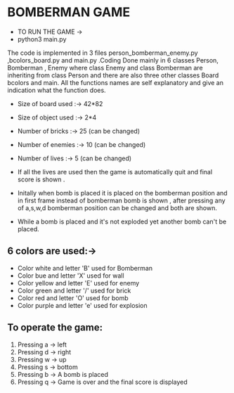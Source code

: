 #                                               BOMBERMAN GAME

- TO RUN THE GAME -> 
- python3 main.py

The code is implemented in 3 files person_bomberman_enemy.py ,bcolors_board.py and main.py .Coding Done mainly in 6 classes Person, Bomberman , Enemy  where class Enemy and class Bomberman are inheriting from class Person and there are also three other classes  Board bcolors and main. All the functions names are self explanatory and give an indication what the function does.

- Size of board used  :-> 42*82
- Size of object used :-> 2*4
-  Number of bricks    :-> 25 (can be changed)
- Number of enemies   :-> 10 (can be changed)
- Number of lives     :-> 5  (can be changed)

- If all the lives are used then the game is automatically quit and final score is shown .
- Initally when bomb is placed it is placed on the bomberman position and in first frame instead of bomberman bomb is shown , after pressing any of a,s,w,d bomberman position can be changed and both are shown.
- While a bomb is placed and it's not exploded yet another bomb can't be placed.

## 6 colors are used:->

- Color white and letter 'B' used for Bomberman
- Color bue and letter 'X' used for wall
- Color yellow and letter 'E' used for enemy
- Color green and letter '/' used for brick
- Color red and letter 'O' used for bomb
- Color purple and letter 'e' used for explosion


## To operate the game:

1. Pressing a -> left
2. Pressing d -> right
3. Pressing w -> up
4. Pressing s -> bottom
5. Pressing b -> A bomb is placed
6. Pressing q -> Game is over and the final score is displayed

